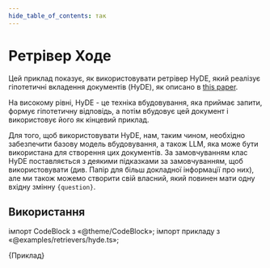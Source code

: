 ```yaml
---
hide_table_of_contents: так
---
```


# Ретрівер Ходе

Цей приклад показує, як використовувати ретрівер HyDE, який реалізує гіпотетичні вкладення документів (HyDE), як описано в [this paper](https://arxiv.org/abs/2212.10496).

На високому рівні, HyDE - це техніка вбудовування, яка приймає запити, формує гіпотетичну відповідь, а потім вбудовує цей документ і використовує його як кінцевий приклад.

Для того, щоб використовувати HyDE, нам, таким чином, необхідно забезпечити базову модель вбудовування, а також LLM, яка може бути використана для створення цих документів. За замовчуванням клас HyDE поставляється з деякими підказками за замовчуванням, щоб використовувати (див. Папір для більш докладної інформації про них), але ми також можемо створити свій власний, який повинен мати одну вхідну змінну `{question}`.

## Використання

імпорт CodeBlock з «@theme/CodeBlock»; імпорт прикладу з «@examples/retrievers/hyde.ts»;

<CodeBlock language="typescript">{Приклад}</CodeBlock>
